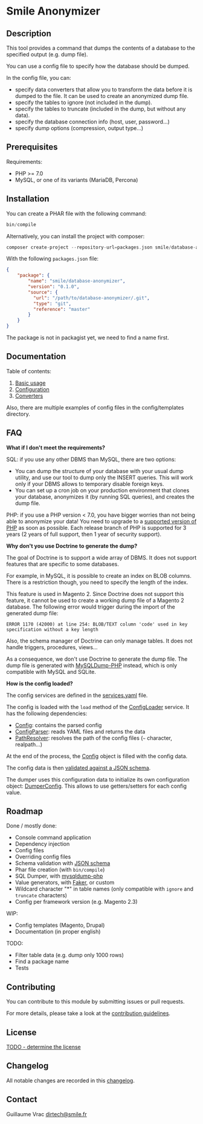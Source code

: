# Smile Anonymizer

## Description

This tool provides a command that dumps the contents of a database to the specified output (e.g. dump file).

You can use a config file to specify how the database should be dumped.

In the config file, you can:
 
- specify data converters that allow you to transform the data before it is dumped to the file.
  It can be used to create an anonymized dump file.
- specify the tables to ignore (not included in the dump).
- specify the tables to truncate (included in the dump, but without any data).
- specify the database connection info (host, user, password...)
- specify dump options (compression, output type...)

## Prerequisites

Requirements:

- PHP >= 7.0
- MySQL, or one of its variants (MariaDB, Percona)

## Installation

You can create a PHAR file with the following command:

```php
bin/compile
```

Alternatively, you can install the project with composer:

```php
composer create-project --repository-url=packages.json smile/database-anonymizer
```

With the following `packages.json` file:

```json
{
    "package": {
        "name": "smile/database-anonymizer",
        "version": "0.1.0",
        "source": {
          "url": "/path/to/database-anonymizer/.git",
          "type": "git",
          "reference": "master"
        }
    }
}
```

The package is not in packagist yet, we need to find a name first.

## Documentation

Table of contents:

1. [Basic usage](docs/01-commands.md)
1. [Configuration](docs/02-configuration.md)
2. [Converters](docs/03-converters.md)

Also, there are multiple examples of config files in the config/templates directory.

## FAQ

**What if I don't meet the requirements?**

SQL: if you use any other DBMS than MySQL, there are two options:

- You can dump the structure of your database with your usual dump utility, and use our tool to dump only the INSERT queries.
  This will work only if your DBMS allows to temporary disable foreign keys. 
- You can set up a cron job on your production environment that clones your database, anonymizes it (by running SQL queries), and creates the dump file.

PHP: if you use a PHP version < 7.0, you have bigger worries than not being able to anonymize your data!
You need to upgrade to a [supported version of PHP](http://php.net/supported-versions.php) as soon as possible.
Each release branch of PHP is supported for 3 years (2 years of full support, then 1 year of security support).

**Why don't you use Doctrine to generate the dump?**

The goal of Doctrine is to support a wide array of DBMS.
It does not support features that are specific to some databases.

For example, in MySQL, it is possible to create an index on BLOB columns.
There is a restriction though, you need to specify the length of the index.

This feature is used in Magento 2.
Since Doctrine does not support this feature, it cannot be used to create a working dump file of a Magento 2 database.
The following error would trigger during the import of the generated dump file:

```
ERROR 1170 (42000) at line 254: BLOB/TEXT column 'code' used in key specification without a key length
```

Also, the schema manager of Doctrine can only manage tables.
It does not handle triggers, procedures, views...

As a consequence, we don't use Doctrine to generate the dump file.
The dump file is generated with [MySQLDump-PHP](https://github.com/ifsnop/mysqldump-php) instead, which is only compatible with MySQL and SQLite.

**How is the config loaded?**

The config services are defined in the [services.yaml](config/services.yaml) file.

The config is loaded with the `load` method of the [ConfigLoader](src/Config/ConfigLoader.php) service.
It has the following dependencies:

- [Config](src/Config/Config.php): contains the parsed config
- [ConfigParser](src/Config/ConfigParser.php): reads YAML files and returns the data
- [PathResolver](src/Config/Resolver/PathResolver.php): resolves the path of the config files (`~` character, realpath...)

At the end of the process, the [Config](src/Config/Config.php) object is filled with the config data.

The config data is then [validated against a JSON schema](src/Config/Validator/JsonSchemaValidator.php).

The dumper uses this configuration data to initialize its own configuration object: [DumperConfig](src/Dumper/Sql/DumperConfig.php).
This allows to use getters/setters for each config value.

## Roadmap

Done / mostly done:

- Console command application
- Dependency injection
- Config files
- Overriding config files
- Schema validation with [JSON schema](https://github.com/justinrainbow/json-schema/)
- Phar file creation (with `bin/compile`)
- SQL Dumper, with [mysqldump-php](https://github.com/ifsnop/mysqldump-php)
- Value generators, with [Faker](https://github.com/fzaninotto/Faker/), or custom
- Wildcard character "*" in table names (only compatible with `ignore` and `truncate` characters)
- Config per framework version (e.g. Magento 2.3)

WIP:

- Config templates (Magento, Drupal)
- Documentation (in proper english)

TODO:

- Filter table data (e.g. dump only 1000 rows)
- Find a package name
- Tests

## Contributing

You can contribute to this module by submitting issues or pull requests.

For more details, please take a look at the [contribution guidelines](CONTRIBUTING.md).

## License

[TODO - determine the license](LICENSE.md)

## Changelog

All notable changes are recorded in this [changelog](CHANGELOG.md).

## Contact

Guillaume Vrac <dirtech@smile.fr>
